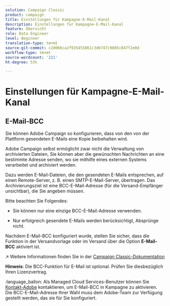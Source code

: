 ```yaml
---
solution: Campaign Classic
product: campaign
title: Einstellungen für Kampagne-E-Mail-Kanal
description: Einstellungen für Kampagne-E-Mail-Kanal
feature: Übersicht
role: Data Engineer
level: Beginner
translation-type: tm+mt
source-git-commit: c2d066ca2f935455861c3d6747c9805c847f2e0d
workflow-type: tm+mt
source-wordcount: '221'
ht-degree: 53%

---
```


# Einstellungen für Kampagne-E-Mail-Kanal

## E-Mail-BCC

Sie können Adobe Campaign so konfigurieren, dass von den von der Plattform gesendeten E-Mails eine Kopie beibehalten wird.

Adobe Campaign selbst ermöglicht zwar nicht die Verwaltung von archivierten Dateien, Sie können aber die gewünschten Nachrichten an eine bestimmte Adresse senden, wo sie mithilfe eines externen Systems verarbeitet und archiviert werden.

Dazu werden E-Mail-Dateien, die den gesendeten E-Mails entsprechen, auf einen Remote-Server, z. B. einen SMTP-E-Mail-Server, übertragen. Das Archivierungsziel ist eine BCC-E-Mail-Adresse (für die Versand-Empfänger unsichtbar), die Sie angeben müssen.

Bitte beachten Sie Folgendes:

* Sie können nur eine einzige BCC-E-Mail-Adresse verwenden.

* Nur erfolgreich gesendete E-Mails werden berücksichtigt, Absprünge nicht.

Nachdem E-Mail-BCC konfiguriert wurde, stellen Sie sicher, dass die Funktion in der Versandvorlage oder im Versand über die Option **E-Mail-BCC** aktiviert ist.

:arrow_upper_right: Weitere Informationen finden Sie in der [Campaign Classic-Dokumentation](https://experienceleague.adobe.com/docs/campaign-classic/using/sending-messages/sending-emails/sending-an-email/email-parameters.html?lang=en#email-bcc)

**Hinweis**: Die BCC-Funktion für E-Mail ist optional. Prüfen Sie diesbezüglich Ihren Lizenzvertrag.

:language_ballon: Als Managed Cloud Services-Benutzer können Sie [Kontakt-Adobe](../start/support.md#support) kontaktieren, um E-Mail-BCC in Kampagne zu aktivieren. Die BCC-E-Mail-Adresse Ihrer Wahl muss dem Adobe-Team zur Verfügung gestellt werden, das sie für Sie konfiguriert.